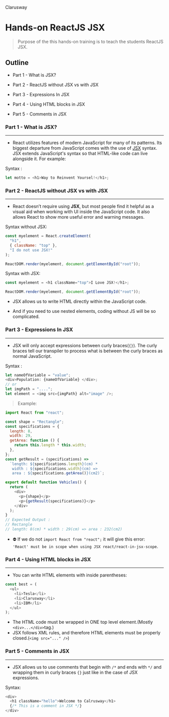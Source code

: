 <p>Clarusway<img align="right"
  src="https://secure.meetupstatic.com/photos/event/3/1/b/9/600_488352729.jpeg"  width="15px"></p>

# Hands-on ReactJS JSX

> Purpose of the this hands-on training is to teach the students ReactJS JSX.

## Outline

- Part 1 - What is JSX?

- Part 2 - ReactJS without JSX vs with JSX

- Part 3 - Expressions In JSX

- Part 4 - Using HTML blocks in JSX

- Part 5 - Comments in JSX

### Part 1 - What is JSX?

---

- React utilizes features of modern JavaScript for many of its patterns. Its biggest departure from JavaScript comes with the use of <a href="https://reactjs.org/docs/introducing-jsx.html" target="_blank">JSX</a> syntax. JSX extends JavaScript's syntax so that HTML-like code can live alongside it. For example:

Syntax :

```js
let motto = <h1>Way to Reinvent Yoursel!</h1>;
```

### Part 2 - ReactJS without JSX vs with JSX

---

- React doesn’t require using **JSX**, but most people find it helpful as a visual aid when working with UI inside the JavaScript code. It also allows React to show more useful error and warning messages.

Syntax without JSX:

```js
const myelement = React.createElement(
  "h1",
  { className: "top" },
  "I do not use JSX!"
);

ReactDOM.render(myelement, document.getElementById("root"));
```

Syntax with JSX:

```js
const myelement = <h1 className="top">I Love JSX!</h1>;

ReactDOM.render(myelement, document.getElementById("root"));
```

- JSX allows us to write HTML directly within the JavaScript code.

- And if you need to use nested elements, coding without JS will be so complicated.

### Part 3 - Expressions In JSX

---

- JSX will only accept expressions between curly braces(`{}`). The curly braces tell our transpiler to process what is between the curly braces as normal JavaScript.

Syntax :

```js
let nameOfVariable = "value";
<div>Population: {nameOfVariable} </div>;
// or
let imgPath = "....";
let element = <img src={imgPath} alt="image" />;
```

> Example:

```js
import React from "react";

const shape = "Rectangle";
const specifications = {
  length: 8,
  width: 29,
  getArea: function () {
    return this.length * this.width;
  },
};
const getResult = (specifications) =>
  `length: ${specifications.length}(cm) * 
   width : ${specifications.width}(cm) => 
   area : ${specifications.getArea()}(cm2)`;

export default function Vehicles() {
  return (
    <div>
      <p>{shape}</p>
      <p>{getResult(specifications)}</p>
    </div>
  );
}
// Expected Output :
// Rectangle
// length: 8(cm) * width : 29(cm) => area : 232(cm2)
```

- ⛔ If we do not `import React from "react";` it will give this error:  
  `'React' must be in scope when using JSX react/react-in-jsx-scope`.

### Part 4 - Using HTML blocks in JSX

---

- You can write HTML elements with inside parentheses:

```js
const best = (
  <ul>
    <li>Tesla</li>
    <li>Clarusway</li>
    <li>IBM</li>
  </ul>
);
```

- The HTML code must be wrapped in ONE top level element.(Mostly `<div>...</div>`tag.)
- JSX follows XML rules, and therefore HTML elements must be properly closed.(`<img src="..." />`)

### Part 5 - Comments in JSX

---

- JSX allows us to use comments that begin with `/*` and ends with `*/` and wrapping them in curly braces `{}` just like in the case of JSX expressions.

Syntax:

```js
<div>
  <h1 className="hello">Welcome to Calrusway</h1>
  {/* This is a comment in JSX */}
</div>
```
